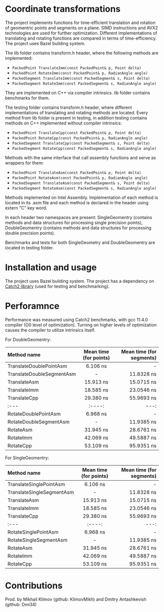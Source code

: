 # Coordinate transformations

The project implements functions for time-efficient translation and rotation of geomentric points and segments on a plane. SIMD instructions and AVX2 technologies are used for further optimization. Different implementations of translating and rotating functions are compared in terms of time-efficiency. The project uses Bazel building system.

The lib folder contains transform.h header, where the following methods are implemented: 

- `PackedPoint TranslateImm(const PackedPoint& p, Point delta)`
- `PackedPoint RotateImm(const PackedPoint& p, RadianAngle angle)`
- `PackedSegment TranslateImm(const PackedSegment& s, Point delta)`
- `PackedSegment RotateImm(const PackedSegment& s, RadianAngle angle)`

They are implemented on C++ via compiler intrinsics. lib folder contains benchmarks for them.

The testing folder contains transform.h header, where different implementations of translating and rotating methods are located. Every method from lib folder is present in testing, in addition testing contains methods on C++ implemented without compiler intrinsics:

- `PackedPoint TranslateCpp(const PackedPoint& p, Point delta)`
- `PackedPoint RotateCpp(const PackedPoint& p, RadianAngle angle)`
- `PackedSegment TranslateCpp(const PackedSegment& s, Point delta)`
- `PackedSegment RotateCpp(const PackedSegment& s, RadianAngle angle)`

Methods with the same interface that call assembly functions and serve as wrappers for them:

- `PackedPoint TranslateAsm(const PackedPoint& p, Point delta)`
- `PackedPoint RotateAsm(const PackedPoint& p, RadianAngle angle)`
- `PackedSegment TranslateAsm(const PackedSegment& s, Point delta)`
- `PackedSegment RotateAsm(const PackedSegment& s, RadianAngle angle)`

Methods implemented on Intel Assembly. Implementation of each method is located in its .asm file and each method is declared in the header using extern "C" key word. 

In each header two namespaces are present: SingleGeomentry (contains methods and data structures for processing single precision points), DoubleGeomentry (contains methods and data structures for processing double precision points). 

Benchmarks and tests for both SingleGeometry and DoubleGeomentry are located in testing folder. 

# Installation and usage

The project uses Bazel building system. The project has a dependency on [Catch2 library](https://github.com/catchorg/Catch2) (used for testing and benchmarking).

# Perforamnce

Performance was measured using Catch2 benchmarks, with gcc 11.4.0 compiler (O0 level of optimization). Turning on higher levels of optimization causes the compiler to utilize intrinsics itself.

For DoubleGeomentry:

| Method name              | Mean time (for points) | Mean time (for segments) |
| :---                     |         :----:         |   ---:                   |
| TranslateDoublePointAsm  | 6.106  ns              | -                        |
| TranslateDoubleSegmentAsm| -                      | 11.8328 ns               |
| TranslateAsm             | 15.913 ns              | 15.0715 ns               |
| TranslateImm             | 18.585 ns              | 23.0546 ns               |
| TranslateCpp             | 29.380 ns              | 55.9693 ns               |
| :---                     |         :----:         |  ---:                    |
| RotateDoublePointAsm     | 6.968  ns              |  -                       |
| RotateDoubleSegmentAsm    | -                      | 11.9385 ns               |
| RotateAsm                | 31.945 ns              | 28.6761 ns               |
| RotateImm                | 42.069 ns              | 49.5887 ns               |
| RotateCpp                | 53.109 ns              | 95.9351 ns               |


For SingleGeomentry:

| Method name              | Mean time (for points) | Mean time (for segments) |
| :---                     |         :----:         |   ---:                   |
| TranslateSinglePointAsm  | 6.106  ns              | -                        |
| TranslateSingleSegmentAsm| -                      | 11.8328 ns               |
| TranslateAsm             | 15.913 ns              | 15.0715 ns               |
| TranslateImm             | 18.585 ns              | 23.0546 ns               |
| TranslateCpp             | 29.380 ns              | 55.9693 ns               |
| :---                     |         :----:         |  ---:                    |
| RotateSinglePointAsm     | 6.968  ns              |  -                       |
| RotateSingleSegmentAsm   | -                      | 11.9385 ns               |
| RotateAsm                | 31.945 ns              | 28.6761 ns               |
| RotateImm                | 42.069 ns              | 49.5887 ns               |
| RotateCpp                | 53.109 ns              | 95.9351 ns               |

# Contributions

Prod. by Mikhail Klimov (github: KlimovMikh) and Dmitry Antashkevish (github: Dmi34)

